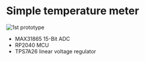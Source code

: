 # Simple temperature meter

![1st prototype](./Pictures/Assembly.jpg)

- MAX31865 15-Bit ADC
- RP2040 MCU
- TPS7A26 linear voltage regulator

